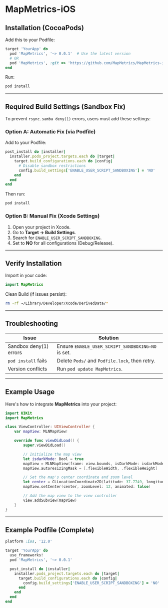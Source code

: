 # MapMetrics-iOS

## Installation (CocoaPods)

Add this to your Podfile:

```ruby
target 'YourApp' do  
  pod 'MapMetrics', '~> 0.0.1'  # Use the latest version  
  # OR
  pod 'MapMetrics', :git => 'https://github.com/MapMetrics/MapMetrics-iOS', :tag => '0.0.1'
end
```

Run:

```bash
pod install  
```

---

## Required Build Settings (Sandbox Fix)

To prevent `rsync.samba deny(1)` errors, users must add these settings:

### Option A: Automatic Fix (via Podfile)

Add to your Podfile:

```ruby
post_install do |installer|  
  installer.pods_project.targets.each do |target|  
    target.build_configurations.each do |config|  
      # Disable sandbox restrictions  
      config.build_settings['ENABLE_USER_SCRIPT_SANDBOXING'] = 'NO'  
    end  
  end  
end  
```

Then run:

```bash
pod install  
```

### Option B: Manual Fix (Xcode Settings)

1. Open your project in Xcode.
2. Go to **Target → Build Settings**.
3. Search for `ENABLE_USER_SCRIPT_SANDBOXING`.
4. Set to **NO** for all configurations (Debug/Release).

---

## Verify Installation

Import in your code:

```swift
import MapMetrics  
```

Clean Build (if issues persist):

```bash
rm -rf ~/Library/Developer/Xcode/DerivedData/*  
```

---

## Troubleshooting

| Issue                     | Solution  |
|---------------------------|-----------|
| Sandbox deny(1) errors    | Ensure `ENABLE_USER_SCRIPT_SANDBOXING=NO` is set. |
| `pod install` fails       | Delete `Pods/` and `Podfile.lock`, then retry. |
| Version conflicts         | Run `pod update MapMetrics`. |

---

## Example Usage

Here's how to integrate **MapMetrics** into your project:

```swift
import UIKit
import MapMetrics

class ViewController: UIViewController {
    var mapView: MLNMapView!

    override func viewDidLoad() {
        super.viewDidLoad()

        // Initialize the map view
        let isdarkMode: Bool = true
        mapView = MLNMapView(frame: view.bounds, isDarkMode: isdarkMode)
        mapView.autoresizingMask = [.flexibleWidth, .flexibleHeight]

        // Set the map's center coordinate and zoom level
        let center = CLLocationCoordinate2D(latitude: 37.7749, longitude: -122.4194) // San Francisco
        mapView.setCenter(center, zoomLevel: 12, animated: false)

        // Add the map view to the view controller
        view.addSubview(mapView)
    }
}
```

---

## Example Podfile (Complete)

```ruby
platform :ios, '12.0'  

target 'YourApp' do  
  use_frameworks!  
  pod 'MapMetrics', '~> 0.0.1'  

  post_install do |installer|  
    installer.pods_project.targets.each do |target|  
      target.build_configurations.each do |config|  
        config.build_settings['ENABLE_USER_SCRIPT_SANDBOXING'] = 'NO'  
      end  
    end  
  end  
end  
```

